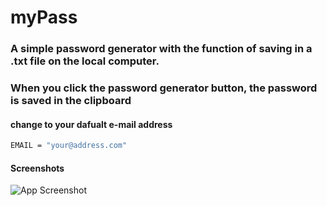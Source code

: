 # myPass

### A simple password generator with the function of saving in a .txt file on the local computer.
### When you click the password generator button, the password is saved in the clipboard

#### change to your dafualt e-mail address
```bash
EMAIL = "your@address.com"
```

#### Screenshots

![App Screenshot](https://i.imgur.com/xjAyeyF.png)